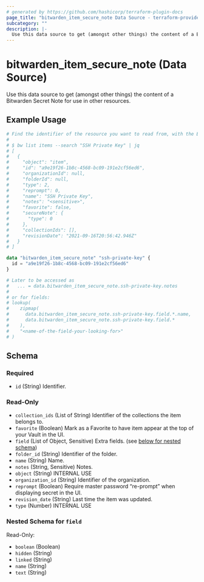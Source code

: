 ```yaml
---
# generated by https://github.com/hashicorp/terraform-plugin-docs
page_title: "bitwarden_item_secure_note Data Source - terraform-provider-bitwarden"
subcategory: ""
description: |-
  Use this data source to get (amongst other things) the content of a Bitwarden Secret Note for use in other resources.
---
```


# bitwarden_item_secure_note (Data Source)

Use this data source to get (amongst other things) the content of a Bitwarden Secret Note for use in other resources.

## Example Usage

```terraform
# Find the identifier of the resource you want to read from, with the Bitwarden CLI:
#
# $ bw list items --search "SSH Private Key" | jq
# [
#   {
#     "object": "item",
#     "id": "a9e19f26-1b8c-4568-bc09-191e2cf56ed6",
#     "organizationId": null,
#     "folderId": null,
#     "type": 2,
#     "reprompt": 0,
#     "name": "SSH Private Key",
#     "notes": "<sensitive>",
#     "favorite": false,
#     "secureNote": {
#       "type": 0
#     },
#     "collectionIds": [],
#     "revisionDate": "2021-09-16T20:56:42.946Z"
#   }
# ]

data "bitwarden_item_secure_note" "ssh-private-key" {
  id = "a9e19f26-1b8c-4568-bc09-191e2cf56ed6"
}

# Later to be accessed as
#   ... = data.bitwarden_item_secure_note.ssh-private-key.notes
#
# or for fields:
# lookup(
#    zipmap(
#      data.bitwarden_item_secure_note.ssh-private-key.field.*.name,
#      data.bitwarden_item_secure_note.ssh-private-key.field.*
#    ),
#    "<name-of-the-field-your-looking-for>"
# )
```

<!-- schema generated by tfplugindocs -->
## Schema

### Required

- `id` (String) Identifier.

### Read-Only

- `collection_ids` (List of String) Identifier of the collections the item belongs to.
- `favorite` (Boolean) Mark as a Favorite to have item appear at the top of your Vault in the UI.
- `field` (List of Object, Sensitive) Extra fields. (see [below for nested schema](#nestedatt--field))
- `folder_id` (String) Identifier of the folder.
- `name` (String) Name.
- `notes` (String, Sensitive) Notes.
- `object` (String) INTERNAL USE
- `organization_id` (String) Identifier of the organization.
- `reprompt` (Boolean) Require master password “re-prompt” when displaying secret in the UI.
- `revision_date` (String) Last time the item was updated.
- `type` (Number) INTERNAL USE

<a id="nestedatt--field"></a>
### Nested Schema for `field`

Read-Only:

- `boolean` (Boolean)
- `hidden` (String)
- `linked` (String)
- `name` (String)
- `text` (String)


